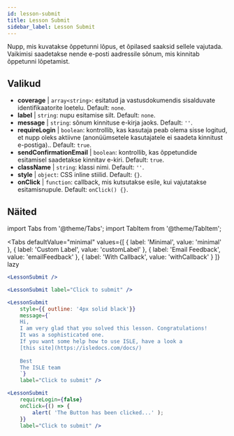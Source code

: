 ```yaml
---
id: lesson-submit 
title: Lesson Submit
sidebar_label: Lesson Submit
---
```


Nupp, mis kuvatakse õppetunni lõpus, et õpilased saaksid sellele vajutada. Vaikimisi saadetakse nende e-posti aadressile sõnum, mis kinnitab õppetunni lõpetamist.

## Valikud

* __coverage__ | `array<string>`: esitatud ja vastusdokumendis sisalduvate identifikaatorite loetelu. Default: `none`.
* __label__ | `string`: nupu esitamise silt. Default: `none`.
* __message__ | `string`: sõnum kinnituse e-kirja jaoks. Default: `''`.
* __requireLogin__ | `boolean`: kontrollib, kas kasutaja peab olema sisse logitud, et nupp oleks aktiivne (anonüümsetele kasutajatele ei saadeta kinnitust e-postiga).. Default: `true`.
* __sendConfirmationEmail__ | `boolean`: kontrollib, kas õppetundide esitamisel saadetakse kinnitav e-kiri. Default: `true`.
* __className__ | `string`: klassi nimi. Default: `''`.
* __style__ | `object`: CSS inline stiilid. Default: `{}`.
* __onClick__ | `function`: callback, mis kutsutakse esile, kui vajutatakse esitamisnupule. Default: `onClick() {}`.


## Näited

import Tabs from '@theme/Tabs';
import TabItem from '@theme/TabItem';

<Tabs
    defaultValue="minimal"
    values={[
        { label: 'Minimal', value: 'minimal' },
        { label: 'Custom Label', value: 'customLabel' },
        { label: 'Email Feedback', value: 'emailFeedback' },
        { label: 'With Callback', value: 'withCallback' }
    ]}
    lazy
>
<TabItem value="minimal">

```jsx live
<LessonSubmit />
```

</TabItem>

<TabItem value="customLabel">

```jsx live
<LessonSubmit label="Click to submit" />
```

</TabItem>

<TabItem value="withEmail">

```jsx live
<LessonSubmit 
    style={{ outline: '4px solid black'}}
    message={`
    Hi,
    I am very glad that you solved this lesson. Congratulations! 
    It was a sophisticated one.
    If you want some help how to use ISLE, have a look a 
    [this site](https://isledocs.com/docs/)
    
    Best
    The ISLE team
    `}
    label="Click to submit" />
```
</TabItem>

<TabItem value="withCallback">

```jsx live
<LessonSubmit 
    requireLogin={false}
    onClick={() => {
        alert( 'The Button has been clicked...' );
    }}
    label="Click to submit" />
```
</TabItem>

</Tabs>
